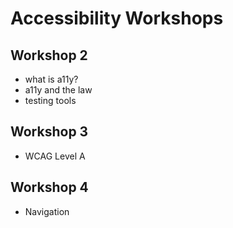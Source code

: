 # Accessibility Workshops

## Workshop 2

- what is a11y?
- a11y and the law
- testing tools

## Workshop 3

- WCAG Level A

## Workshop 4

- Navigation
